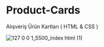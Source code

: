 # Product-Cards
Alışveriş Ürün Kartları ( HTML & CSS )

![127 0 0 1_5500_index html (1)](https://user-images.githubusercontent.com/52351364/209163121-e00387c8-0e1d-4d84-bb2c-79155d5b5d26.png)

